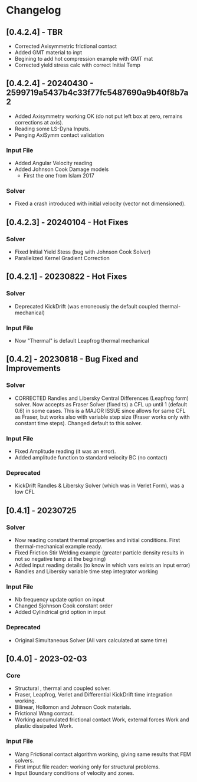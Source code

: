 # Changelog

## [0.4.2.4] - TBR
 - Corrected Axisymmetric frictional contact
 - Added GMT material to inpt
 - Begining to add hot compression example with GMT mat
 - Corrected yield stress calc with correct Initial Temp

## [0.4.2.4] - 20240430 - 2599719a5437b4c33f77fc5487690a9b40f8b7a2
 - Added Axisymmetry working OK (do not put left box at zero, remains corrections at axis).
 - Reading some LS-Dyna Inputs.
 - Penging AxiSymm contact validation

### Input File 
 - Added Angular Velocity reading
 - Added Johnson Cook Damage models
   - First the one from Islam 2017
### Solver
 - Fixed a crash introduced with initial velocity (vector not dimensioned).

## [0.4.2.3] - 20240104 - Hot Fixes

### Solver 
 - Fixed Initial Yield Stess (bug with Johnson Cook Solver)  
 - Parallelized Kernel Gradient Correction
 
## [0.4.2.1] - 20230822 - Hot Fixes

### Solver 
 - Deprecated KickDrift (was erroneously the default coupled thermal-mechanical)
   
### Input File 
 - Now "Thermal" is default Leapfrog thermal mechanical
 
## [0.4.2] - 20230818 - Bug Fixed and Improvements

### Solver 
 - CORRECTED Randles and Libersky Central Differences (Leapfrog form) solver. Now 
   accepts as Fraser Solver (fixed ts) a CFL up until 1 (default 0.6) in some cases.
   This is a MAJOR ISSUE since allows for same CFL as Fraser, but works also
   with variable step size (Fraser works only with constant time steps).
   Changed default to this solver.
   
### Input File 
 - Fixed Amplitude reading (it was an error).
 - Added amplitude function to standard velocity BC (no contact)
 
  ### Deprecated
 - KickDrift Randles & Libersky Solver (which was in Verlet Form), was a low CFL 
 
## [0.4.1] - 20230725

### Solver 
  - Now reading constant thermal properties and initial conditions. First thermal-mechanical example ready.
  - Fixed Friction Stir Welding example (greater particle density results in not so negative temp at the begining)
  - Added input reading details (to know in which vars exists an input error)
  - Randles and Libersky variable time step integrator working
### Input File 
  - Nb frequency update option on input 
  - Changed Sjohnson Cook constant order
  - Added Cylindrical grid option in input 
  ### Deprecated
 - Original Simultaneous Solver (All vars calculated at same time)

## [0.4.0] - 2023-02-03
### Core 
 - Structural , thermal and coupled solver.
 - Fraser, Leapfrog, Verlet and Differential KickDrift time integration working.
 - Bilinear, Hollomon and Johnson Cook materials.
 - Frictional Wang contact.
 - Working accumulated frictional contact Work, external forces Work and plastic dissipated Work.  
 
### Input File 
 - Wang Frictional contact algorithm working, giving same results that FEM solvers.
 - First imput file reader: working only for structural problems.
 - Input Boundary conditions of velocity and zones. 
 


